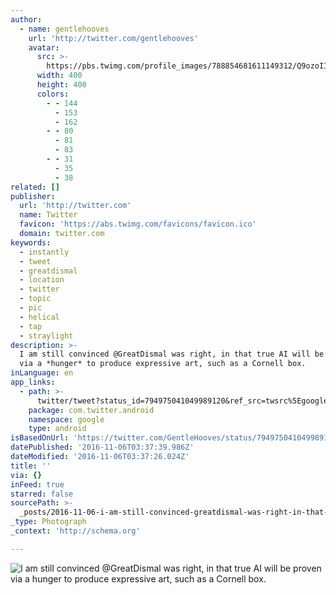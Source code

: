 ```yaml
---
author:
  - name: gentlehooves
    url: 'http://twitter.com/gentlehooves'
    avatar:
      src: >-
        https://pbs.twimg.com/profile_images/788854681611149312/Q9ozoIIh_400x400.jpg
      width: 400
      height: 400
      colors:
        - - 144
          - 153
          - 162
        - - 80
          - 81
          - 83
        - - 31
          - 35
          - 38
related: []
publisher:
  url: 'http://twitter.com'
  name: Twitter
  favicon: 'https://abs.twimg.com/favicons/favicon.ico'
  domain: twitter.com
keywords:
  - instantly
  - tweet
  - greatdismal
  - location
  - twitter
  - topic
  - pic
  - helical
  - tap
  - straylight
description: >-
  I am still convinced @GreatDismal was right, in that true AI will be proven
  via a *hunger* to produce expressive art, such as a Cornell box.
inLanguage: en
app_links:
  - path: >-
      twitter/tweet?status_id=794975041049989120&ref_src=twsrc%5Egoogle%7Ctwcamp%5Eandroidseo%7Ctwgr%5Estatus%7Ctwterm%5E794975041049989120
    package: com.twitter.android
    namespace: google
    type: android
isBasedOnUrl: 'https://twitter.com/GentleHooves/status/794975041049989120'
datePublished: '2016-11-06T03:37:39.986Z'
dateModified: '2016-11-06T03:37:26.024Z'
title: ''
via: {}
inFeed: true
starred: false
sourcePath: >-
  _posts/2016-11-06-i-am-still-convinced-greatdismal-was-right-in-that-true-ai.md
_type: Photograph
_context: 'http://schema.org'

---
```

![I am still convinced @GreatDismal was right, in that true AI will be proven via a *hunger* to produce expressive art, such as a Cornell box.](https://pbs.twimg.com/media/CwhRlIjXUAEWRGx.jpg:large)